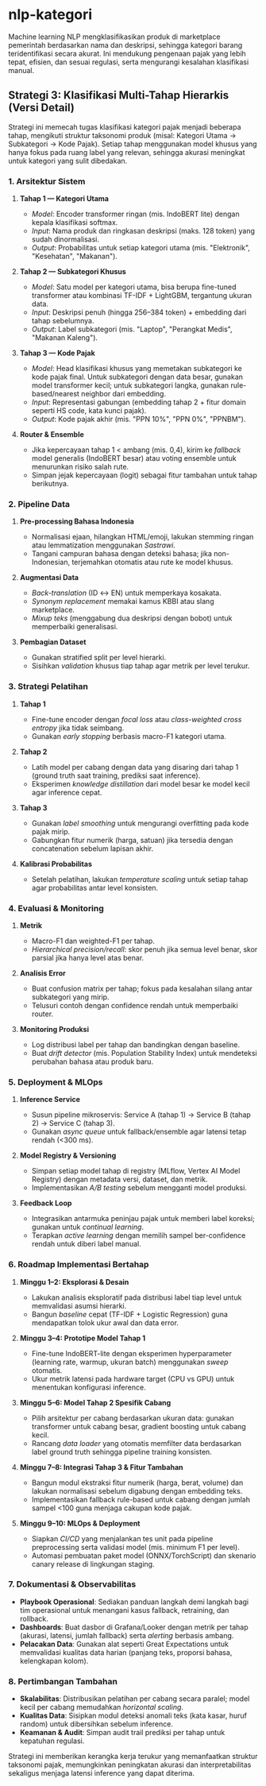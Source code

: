 # nlp-kategori
Machine learning NLP mengklasifikasikan produk di marketplace pemerintah berdasarkan nama dan deskripsi, sehingga kategori barang teridentifikasi secara akurat. Ini mendukung pengenaan pajak yang lebih tepat, efisien, dan sesuai regulasi, serta mengurangi kesalahan klasifikasi manual.

## Strategi 3: Klasifikasi Multi-Tahap Hierarkis (Versi Detail)
Strategi ini memecah tugas klasifikasi kategori pajak menjadi beberapa tahap, mengikuti struktur taksonomi produk (misal: Kategori Utama → Subkategori → Kode Pajak). Setiap tahap menggunakan model khusus yang hanya fokus pada ruang label yang relevan, sehingga akurasi meningkat untuk kategori yang sulit dibedakan.

### 1. Arsitektur Sistem
1. **Tahap 1 — Kategori Utama**
   - *Model*: Encoder transformer ringan (mis. IndoBERT lite) dengan kepala klasifikasi softmax.
   - *Input*: Nama produk dan ringkasan deskripsi (maks. 128 token) yang sudah dinormalisasi.
   - *Output*: Probabilitas untuk setiap kategori utama (mis. "Elektronik", "Kesehatan", "Makanan").

2. **Tahap 2 — Subkategori Khusus**
   - *Model*: Satu model per kategori utama, bisa berupa fine-tuned transformer atau kombinasi TF-IDF + LightGBM, tergantung ukuran data.
   - *Input*: Deskripsi penuh (hingga 256–384 token) + embedding dari tahap sebelumnya.
   - *Output*: Label subkategori (mis. "Laptop", "Perangkat Medis", "Makanan Kaleng").

3. **Tahap 3 — Kode Pajak**
   - *Model*: Head klasifikasi khusus yang memetakan subkategori ke kode pajak final. Untuk subkategori dengan data besar, gunakan model transformer kecil; untuk subkategori langka, gunakan rule-based/nearest neighbor dari embedding.
   - *Input*: Representasi gabungan (embedding tahap 2 + fitur domain seperti HS code, kata kunci pajak).
   - *Output*: Kode pajak akhir (mis. "PPN 10%", "PPN 0%", "PPNBM").

4. **Router & Ensemble**
   - Jika kepercayaan tahap 1 < ambang (mis. 0,4), kirim ke *fallback* model generalis (IndoBERT besar) atau voting ensemble untuk menurunkan risiko salah rute.
   - Simpan jejak kepercayaan (logit) sebagai fitur tambahan untuk tahap berikutnya.

### 2. Pipeline Data
1. **Pre-processing Bahasa Indonesia**
   - Normalisasi ejaan, hilangkan HTML/emoji, lakukan stemming ringan atau lemmatization menggunakan *Sastrawi*.
   - Tangani campuran bahasa dengan deteksi bahasa; jika non-Indonesian, terjemahkan otomatis atau rute ke model khusus.

2. **Augmentasi Data**
   - *Back-translation* (ID ↔ EN) untuk memperkaya kosakata.
   - *Synonym replacement* memakai kamus KBBI atau slang marketplace.
   - *Mixup teks* (menggabung dua deskripsi dengan bobot) untuk memperbaiki generalisasi.

3. **Pembagian Dataset**
   - Gunakan stratified split per level hierarki.
   - Sisihkan *validation* khusus tiap tahap agar metrik per level terukur.

### 3. Strategi Pelatihan
1. **Tahap 1**
   - Fine-tune encoder dengan *focal loss* atau *class-weighted cross entropy* jika tidak seimbang.
   - Gunakan *early stopping* berbasis macro-F1 kategori utama.

2. **Tahap 2**
   - Latih model per cabang dengan data yang disaring dari tahap 1 (ground truth saat training, prediksi saat inference).
   - Eksperimen *knowledge distillation* dari model besar ke model kecil agar inference cepat.

3. **Tahap 3**
   - Gunakan *label smoothing* untuk mengurangi overfitting pada kode pajak mirip.
   - Gabungkan fitur numerik (harga, satuan) jika tersedia dengan concatenation sebelum lapisan akhir.

4. **Kalibrasi Probabilitas**
   - Setelah pelatihan, lakukan *temperature scaling* untuk setiap tahap agar probabilitas antar level konsisten.

### 4. Evaluasi & Monitoring
1. **Metrik**
   - Macro-F1 dan weighted-F1 per tahap.
   - *Hierarchical precision/recall*: skor penuh jika semua level benar, skor parsial jika hanya level atas benar.

2. **Analisis Error**
   - Buat confusion matrix per tahap; fokus pada kesalahan silang antar subkategori yang mirip.
   - Telusuri contoh dengan confidence rendah untuk memperbaiki router.

3. **Monitoring Produksi**
   - Log distribusi label per tahap dan bandingkan dengan baseline.
   - Buat *drift detector* (mis. Population Stability Index) untuk mendeteksi perubahan bahasa atau produk baru.

### 5. Deployment & MLOps
1. **Inference Service**
   - Susun pipeline mikroservis: Service A (tahap 1) → Service B (tahap 2) → Service C (tahap 3).
   - Gunakan *async queue* untuk fallback/ensemble agar latensi tetap rendah (<300 ms).

2. **Model Registry & Versioning**
   - Simpan setiap model tahap di registry (MLflow, Vertex AI Model Registry) dengan metadata versi, dataset, dan metrik.
   - Implementasikan *A/B testing* sebelum mengganti model produksi.

3. **Feedback Loop**
   - Integrasikan antarmuka peninjau pajak untuk memberi label koreksi; gunakan untuk *continual learning*.
   - Terapkan *active learning* dengan memilih sampel ber-confidence rendah untuk diberi label manual.

### 6. Roadmap Implementasi Bertahap
1. **Minggu 1–2: Eksplorasi & Desain**
   - Lakukan analisis eksploratif pada distribusi label tiap level untuk memvalidasi asumsi hierarki.
   - Bangun *baseline* cepat (TF-IDF + Logistic Regression) guna mendapatkan tolok ukur awal dan data error.

2. **Minggu 3–4: Prototipe Model Tahap 1**
   - Fine-tune IndoBERT-lite dengan eksperimen hyperparameter (learning rate, warmup, ukuran batch) menggunakan *sweep* otomatis.
   - Ukur metrik latensi pada hardware target (CPU vs GPU) untuk menentukan konfigurasi inference.

3. **Minggu 5–6: Model Tahap 2 Spesifik Cabang**
   - Pilih arsitektur per cabang berdasarkan ukuran data: gunakan transformer untuk cabang besar, gradient boosting untuk cabang kecil.
   - Rancang *data loader* yang otomatis memfilter data berdasarkan label ground truth sehingga pipeline training konsisten.

4. **Minggu 7–8: Integrasi Tahap 3 & Fitur Tambahan**
   - Bangun modul ekstraksi fitur numerik (harga, berat, volume) dan lakukan normalisasi sebelum digabung dengan embedding teks.
   - Implementasikan fallback rule-based untuk cabang dengan jumlah sampel <100 guna menjaga cakupan kode pajak.

5. **Minggu 9–10: MLOps & Deployment**
   - Siapkan *CI/CD* yang menjalankan tes unit pada pipeline preprocessing serta validasi model (mis. minimum F1 per level).
   - Automasi pembuatan paket model (ONNX/TorchScript) dan skenario canary release di lingkungan staging.

### 7. Dokumentasi & Observabilitas
- **Playbook Operasional**: Sediakan panduan langkah demi langkah bagi tim operasional untuk menangani kasus fallback, retraining, dan rollback.
- **Dashboards**: Buat dasbor di Grafana/Looker dengan metrik per tahap (akurasi, latensi, jumlah fallback) serta *alerting* berbasis ambang.
- **Pelacakan Data**: Gunakan alat seperti Great Expectations untuk memvalidasi kualitas data harian (panjang teks, proporsi bahasa, kelengkapan kolom).

### 8. Pertimbangan Tambahan
- **Skalabilitas**: Distribusikan pelatihan per cabang secara paralel; model kecil per cabang memudahkan *horizontal scaling*.
- **Kualitas Data**: Sisipkan modul deteksi anomali teks (kata kasar, huruf random) untuk dibersihkan sebelum inference.
- **Keamanan & Audit**: Simpan audit trail prediksi per tahap untuk kepatuhan regulasi.

Strategi ini memberikan kerangka kerja terukur yang memanfaatkan struktur taksonomi pajak, memungkinkan peningkatan akurasi dan interpretabilitas sekaligus menjaga latensi inference yang dapat diterima.
